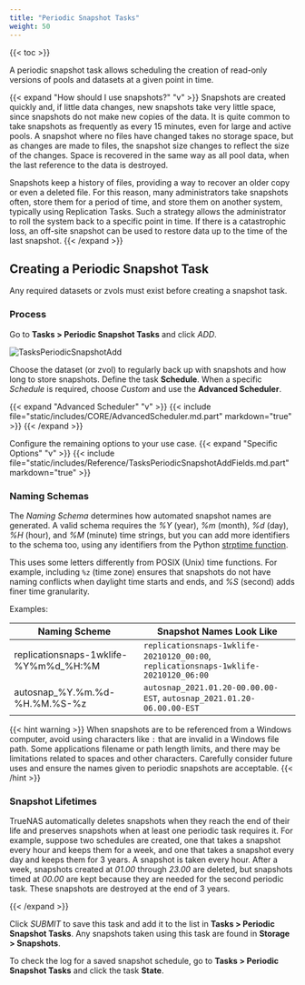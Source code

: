 ```yaml
---
title: "Periodic Snapshot Tasks"
weight: 50
---
```


{{< toc >}}

A periodic snapshot task allows scheduling the creation of read-only versions of pools and datasets at a given point in time.

{{< expand "How should I use snapshots?" "v" >}}
Snapshots are created quickly and, if little data changes, new snapshots take very little space, since snapshots do not make new copies of the data.
It is quite common to take snapshots as frequently as every 15 minutes, even for large and active pools.
A snapshot where no files have changed takes no storage space, but as changes are made to files, the snapshot size changes to reflect the size of the changes.
Space is recovered in the same way as all pool data, when the last reference to the data is destroyed.

Snapshots keep a history of files, providing a way to recover an older copy or even a deleted file.
For this reason, many administrators take snapshots often, store them for a period of time, and store them on another system, typically using Replication Tasks.
Such a strategy allows the administrator to roll the system back to a specific point in time.
If there is a catastrophic loss, an off-site snapshot can be used to restore data up to the time of the last snapshot.
{{< /expand >}}

## Creating a Periodic Snapshot Task

Any required datasets or zvols must exist before creating a snapshot task.

### Process

Go to **Tasks > Periodic Snapshot Tasks** and click *ADD*.

![TasksPeriodicSnapshotAdd](/images/CORE/12.0/TasksPeriodicSnapshotAdd.png "Creating a new Snapshot Task")

Choose the dataset (or zvol) to regularly back up with snapshots and how long to store snapshots.
Define the task **Schedule**.
When a specific *Schedule* is required, choose *Custom* and use the **Advanced Scheduler**.

{{< expand "Advanced Scheduler" "v" >}}
{{< include file="static/includes/CORE/AdvancedScheduler.md.part" markdown="true" >}}
{{< /expand >}}

Configure the remaining options to your use case.
{{< expand "Specific Options" "v" >}}
{{< include file="static/includes/Reference/TasksPeriodicSnapshotAddFields.md.part" markdown="true" >}}

### Naming Schemas

The *Naming Schema* determines how automated snapshot names are generated.
A valid schema requires the *%Y* (year), *%m* (month), *%d* (day), *%H* (hour), and *%M* (minute) time strings, but you can add more identifiers to the schema too, using any identifiers from the Python [strptime function](https://docs.python.org/3/library/datetime.html#strftime-and-strptime-behavior).

This uses some letters differently from POSIX (Unix) time functions.
For example, including `%z` (time zone) ensures that snapshots do not have naming conflicts when daylight time starts and ends, and *%S* (second) adds finer time granularity.

Examples: 

| Naming Scheme | Snapshot Names Look Like |
|---------------|--------------------------|
| replicationsnaps-1wklife-%Y%m%d_%H:%M | `replicationsnaps-1wklife-20210120_00:00`, `replicationsnaps-1wklife-20210120_06:00` |
| autosnap_%Y.%m.%d-%H.%M.%S-%z | `autosnap_2021.01.20-00.00.00-EST`, `autosnap_2021.01.20-06.00.00-EST` |

{{< hint warning >}}
When snapshots are to be referenced from a Windows computer, avoid using characters like `:` that are invalid in a Windows file path.
Some applications filename or path length limits, and there may be limitations related to spaces and other characters.
Carefully consider future uses and ensure the names given to periodic snapshots are acceptable.
{{< /hint >}}

### Snapshot Lifetimes

TrueNAS automatically deletes snapshots when they reach the end of their life and preserves snapshots when at least one periodic task requires it.
For example, suppose two schedules are created, one that takes a snapshot every hour and keeps them for a week, and one that takes a snapshot every day and keeps them for 3 years.
A snapshot is taken every hour.
After a week, snapshots created at *01.00* through *23.00* are deleted, but snapshots timed at *00.00* are kept because they are needed for the second periodic task.
These snapshots are destroyed at the end of 3 years.

{{< /expand >}}

Click *SUBMIT* to save this task and add it to the list in **Tasks > Periodic Snapshot Tasks**.
Any snapshots taken using this task are found in **Storage > Snapshots**.

To check the log for a saved snapshot schedule, go to **Tasks > Periodic Snapshot Tasks** and click the task **State**.

